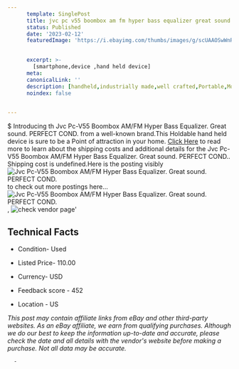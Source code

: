 ```yaml
---
      template: SinglePost
      title: jvc pc v55 boombox am fm hyper bass equalizer great sound perfect cond 
      status: Published
      date: '2023-02-12'
      featuredImage: 'https://i.ebayimg.com/thumbs/images/g/scUAAOSwWnRinWYQ/s-l225.jpg'
       

      excerpt: >-
        [smartphone,device ,hand held device]
      meta:
      canonicalLink: ''
      description: [handheld,industrially made,well crafted,Portable,Mobile,Compact,Convenient,Lightweight,Maneuverable,Man-portable,Miniature,Carriable,Hand-held,Light,Holdable,Transportable,Mobile device,Pocket-sized,On-the-go,Wireless,Cordless,Compact size,Convenient size, smartphone,device ,hand held device]
      noindex: false
      

---
```

$
      Introducing th Jvc Pc-V55 Boombox AM/FM Hyper Bass Equalizer. Great sound. PERFECT COND. from a well-known brand.This Holdable hand held device is sure to be a Point of attraction  in your home. [Click Here](https://www.ebay.com/itm/394380395717?hash=item5bd2e744c5%3Ag%3AscUAAOSwWnRinWYQ&mkevt=1&mkcid=1&mkrid=711-53200-19255-0&campid=%253CePNCampaignId%253E&customid=%253CreferenceId%253E&toolid=10049) to read more to learn about the shipping costs and additional details for the Jvc Pc-V55 Boombox AM/FM Hyper Bass Equalizer. Great sound. PERFECT COND.. Shipping cost is undefined.Here is the posting visibly ![Jvc Pc-V55 Boombox AM/FM Hyper Bass Equalizer. Great sound. PERFECT COND.](https://i.ebayimg.com/thumbs/images/g/scUAAOSwWnRinWYQ/s-l225.jpg) to check out more postings here... ![Jvc Pc-V55 Boombox AM/FM Hyper Bass Equalizer. Great sound. PERFECT COND.](https://i.ebayimg.com/images/g/scUAAOSwWnRinWYQ/s-l1600.jpg), ![check vendor page](https://origin-galleryplus.ebayimg.com/ws/web/394380395717_2_0_1/225x225.jpg,https://origin-galleryplus.ebayimg.com/ws/web/394380395717_3_0_1/225x225.jpg,https://origin-galleryplus.ebayimg.com/ws/web/394380395717_4_0_1/225x225.jpg,https://origin-galleryplus.ebayimg.com/ws/web/394380395717_5_0_1/225x225.jpg,https://origin-galleryplus.ebayimg.com/ws/web/394380395717_6_0_1/225x225.jpg,https://origin-galleryplus.ebayimg.com/ws/web/394380395717_7_0_1/225x225.jpg,https://origin-galleryplus.ebayimg.com/ws/web/394380395717_8_0_1/225x225.jpg,https://origin-galleryplus.ebayimg.com/ws/web/394380395717_9_0_1/225x225.jpg,https://origin-galleryplus.ebayimg.com/ws/web/394380395717_10_0_1/225x225.jpg,https://origin-galleryplus.ebayimg.com/ws/web/394380395717_11_0_1/225x225.jpg,https://origin-galleryplus.ebayimg.com/ws/web/394380395717_12_0_1/225x225.jpg)'

      

 ## Technical Facts 



     
      

 - Condition- Used 


      

 - Listed Price- 110.00 


      

 - Currency- USD 


      

 - Feedback score - 452 


      

 - Location - US 


      
      

 *_This post may contain affiliate links from eBay and other third-party websites. As an eBay affiliate, we earn from qualifying purchases. Although we do our best to keep the information up-to-date and accurate, please check the date and all details with the vendor's website before making a purchase. Not all data may be accurate._*




      -
